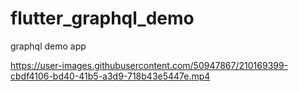 # flutter_graphql_demo

graphql demo app


https://user-images.githubusercontent.com/50947867/210169399-cbdf4106-bd40-41b5-a3d9-718b43e5447e.mp4



